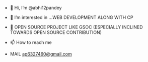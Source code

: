 - 👋 Hi, I’m @abhi12pandey
- 👀 I’m interested in ...WEB DEVELOPMENT ALONG WITH CP

- 💞️ OPEN SOURCE PROJECT LIKE GSOC (ESPECIALLY INCLINED TOWARDS OPEN SOURCE CONTRIBUTION) 
- 📫 How to reach me 
- MAIL ap6327460@gmail.com

<!---
abhi12pandey/abhi12pandey is a ✨ special ✨ repository because its `README.md` (this file) appears on your GitHub profile.
You can click the Preview link to take a look at your changes.
--->
